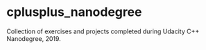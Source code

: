 # cplusplus_nanodegree
Collection of exercises and projects completed during Udacity C++ Nanodegree, 2019.
